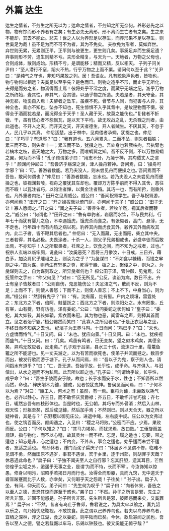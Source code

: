 # 外篇 达生
达生之情者，不务生之所无以为；达命之情者，不务知之所无奈何。养形必先之以物，物有馀而形不养者有之矣；有生必先无离形，形不离而生亡者有之矣。生之来不能却，其去不能止。悲夫！世之人以为养形足以存生，而养形果不足以存生，则世奚足为哉！虽不足为而不可不为者，其为不免矣。
夫欲免为形者，莫如弃世。弃世则无累，无累则正平，正平则与彼更生，更生则几矣。事奚足弃而生奚足遗？弃事则形不劳，遗生则精不亏。夫形全精复，与天为一。天地者，万物之父母也，合则成体，散则成始。形精不亏，是谓能移；精而又精，反以相天。
子列子问关尹曰：“至人潜行不窒，蹈火不热，行乎万物之上而不栗。请问何以至于此？”关尹曰：“是纯气之守也，非知巧果敢之列。居！吾语女。凡有貌象声色者，皆物也，物与物何以相远？夫奚足以至乎先？是色而已。则物之造乎不形，而止乎无所化，夫得是而穷之者，物焉得而止焉！彼将处乎不淫之度，而藏乎无端之纪，游乎万物之所终始，壹其性，养其气，合其德，以通乎物之所造。夫若是者，其天守全，其神无郤，物奚自入焉！夫醉者之坠车，虽疾不死。骨节与人同，而犯害与人异，其神全也，乘亦不知也，坠亦不知也，死生惊惧不入乎其胷中，是故遻物而不慑。彼得全于酒而犹若是，而况得全于天乎！圣人藏于天，故莫之能伤也。”复雠者不折镆、干，虽有忮心者不怨飘瓦，是以天下平均。故无攻战之乱，无杀戮之刑者，由此道也。不开人之天，而开天之天，开天者德生，开人者贼生。不厌其天，不忽于人，民几乎以其真。
仲尼适楚，出于林中，见痀偻者承蜩，犹掇之也。仲尼曰：“子巧乎？有道邪？”曰：“我有道也。五六月累丸，二而不坠，则失者锱铢；累三而不坠，则失者十一；累五而不坠，犹掇之也。吾处身也若厥株拘，吾执臂也若槁木之枝，虽天地之大，万物之多，而唯蜩翼之知。吾不反不侧，不以万物易蜩之翼，何为而不得！”孔子顾谓弟子曰：“用志不分，乃凝于神，其痀偻丈人之谓乎！”
颜渊问仲尼曰：“吾尝济乎觞深之渊，津人操舟若神。吾问焉，曰：‘操舟可学邪？’曰：‘可。善游者数能。若乃夫没人，则未尝见舟而便操之也。’吾问焉而不吾告，敢问何谓也？”仲尼曰：“善游者数能，忘水也。若乃夫没人之未尝见舟而便操之也，彼视渊若陵，视舟之覆犹其车却也。覆却万方陈乎前而不得入其舍，恶往而不暇！以瓦注者巧，以钩注者惮，以黄金注者殙。其巧一也，而有所矜，则重外也。凡外重者内拙。”
田开之见周威公。威公曰：“吾闻祝肾学生。吾子与祝肾游，亦何闻焉？”田开之曰：“开之操拔篲以倚门庭，亦何闻于夫子！”威公曰：“田子无让！寡人愿闻之。”开之曰：“闻之夫子曰：‘善养生者，若牧羊然，视其后者而鞭之。’”威公曰：“何谓也？”田开之曰：“鲁有单豹者，岩居而水饮，不与民共利，行年七十而犹有婴儿之色，不幸遇饿虎，饿虎杀而食之。有张毅者，高门、悬薄，无不走也，行年四十而有内热之病以死。豹养其内而虎食其外，毅养其外而病攻其内，此二子者，皆不鞭其后者也。”
仲尼曰：“无入而藏，无出而阳，柴立其中央。三者若得，其名必极。夫畏涂者，十杀一人，则父子兄弟相戒也，必盛卒徒而后敢出焉，不亦知乎！人之所取畏者，衽席之上，饮食之间，而不知为之戒者，过也。”
祝宗人玄端以临牢厕，说彘曰：“汝奚恶死？吾将三月豢汝，十日戒，三日齐，藉白茅，加汝肩尻乎雕俎之上，则汝为之乎？”为彘谋曰：“不如食以糠糟，而错之牢厕之中。”自为谋，则苟生有轩冕之尊，死得于腞、楯之上，聚偻之中，则为之。为彘谋则去之，自为谋则取之，所异彘者何也？
桓公田于泽，管仲御，见鬼焉。公抚管仲之手曰：“仲父何见？”对曰：“臣无所见。”公反，诶诒为病，数日不出。齐士有皇子告敖者曰：“公则自伤，鬼恶能伤公！夫忿滀之气，散而不反，则为不足；上而不下，则使人善怒；下而不上，则使人善忘；不上不下，中身当心，则为病。”桓公曰：“然则有鬼乎？”曰：“有。沈有履，灶有髻。户内之烦壤，雷霆处之；东北方之下者，倍阿、鲑蠪跃之；西北方之下者，则泆阳处之。水有罔象，丘有峷，山有夔，野有彷徨，泽有委蛇。”公曰：“请问委蛇之状何如？”皇子曰：“委蛇，其大如毂，其长如辕，紫衣而朱冠。其为物也恶，闻雷车之声，则捧其首而立。见之者殆乎霸。”桓公冁然而笑曰：“此寡人之所见者也。”于是正衣冠与之坐，不终日而不知病之去也。
纪渻子为王养斗鸡。十日而问：“鸡已乎？”曰：“未也。方虚憍而恃气。”十日又问。曰：“未也。犹应向景。”十日又问。曰：“未也。犹疾视而盛气。”十日又问。曰：“几矣。鸡虽有鸣者，已无变矣，望之似木鸡矣，其德全矣，异鸡无敢应者，反走矣。”
孔子观于吕梁，县水三十仞，流沫四十里，鼋鼍鱼龞之所不能游也。见一丈夫游之，以为有苦而欲死也，使弟子并流而拯之。数百步而出，被发行歌而游于塘下。孔子从而问焉，曰：“吾以子为鬼，察子则人也。请问蹈水有道乎？”曰：“亡，吾无道。吾始乎故，长乎性，成乎命。与齐俱入，与汩偕出，从水之道而不为私焉。此吾所以蹈之也。”孔子曰：“何谓始乎故，长乎性，成乎命？”曰：“吾生于陵而安于陵，故也；长于水而安于水，性也；不知吾所以然而然，命也。”
梓庆削木为鐻，鐻成，见者惊犹鬼神。鲁侯见而问焉，曰：“子何术以为焉？”对曰：“臣工人，何术之有！虽然，有一焉。臣将为鐻，未尝敢以耗气也，必齐以静心。齐三日，而不敢怀庆赏爵禄；齐五日，不敢怀非誉巧拙；齐七日，辄然忘吾有四枝形体也。当是时也，无公朝，其巧专而外骨消；然后入山林，观天性；形躯至矣，然后成见鐻，然后加手焉；不然则已。则以天合天，器之所以疑神者，其是与？”
东野稷以御见庄公，进退中绳，左右旋中规。庄公以为文弗过也，使之钩百而反。颜阖遇之，入见曰：“稷之马将败。”公密而不应。少焉，果败而反。公曰：“子何以知之？”曰：“其马力竭矣，而犹求焉，故曰败。”
工倕旋而盖规矩，指与物化，而不以心稽，故其灵台一而不桎。忘足，履之适也；忘要，带之适也；知忘是非，心之适也；不内变，不外从，事会之适也。始乎适而未尝不适者，忘适之适也。
有孙休者，踵门而诧子扁庆子曰：“休居乡不见谓不修，临难不见谓不勇，然而田原不遇岁，事君不遇世，宾于乡里，逐于州部，则胡罪乎天哉？休恶遇此命也？”扁子曰：“子独不闻夫至人之自行邪？忘其肝胆，遗其耳目，芒然彷徨乎尘垢之外，逍遥乎无事之业，是谓‘为而不恃，长而不宰’。今汝饰知以惊愚，修身以明污，昭昭乎若揭日月而行也。汝得全而形躯，具而九窍，无中道夭于聋盲跛蹇而比于人数，亦幸矣，又何暇乎天之怨哉！子往矣！”
孙子出。扁子入坐，有间，仰天而叹。弟子问曰：“先生何为叹乎？”扁子曰：“向者休来，吾告之以至人之德，吾恐其惊而遂至于惑也。”弟子曰：“不然。孙子之所言是邪，先生之所言非邪，非固不能惑是。孙子所言非邪，先生所言是邪，彼固惑而来矣，又奚罪焉？”
扁子曰：“不然。昔者有鸟止于鲁郊，鲁君说之，为具太牢以飨之，奏九韶以乐之，鸟乃始忧悲眩视，不敢饮食。此之谓以己养养鸟也。若夫以鸟养养鸟者，宜栖之深林，浮之江湖，食之以委蛇，则平陆而已矣。今休，款启寡闻之民也，吾告以至人之德，譬之若载鼷以车马，乐鴳以钟鼓也。彼又奚能无惊乎哉？”
